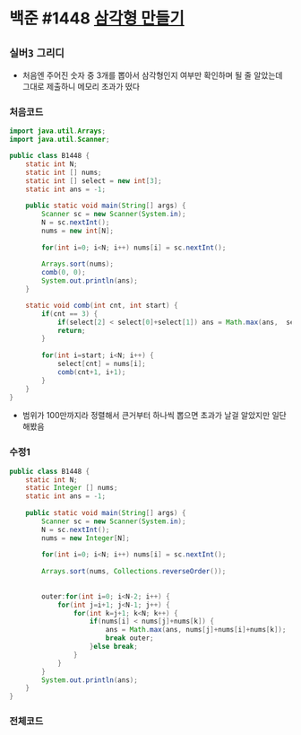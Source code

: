 # 백준 #1448 [삼각형 만들기](https://www.acmicpc.net/problem/1448)
`실버3` `그리디` 
---
- 처음엔 주어진 숫자 중 3개를 뽑아서 삼각형인지 여부만 확인하며 될 줄 알았는데 그대로 제출하니 메모리 초과가 떴다

### 처음코드
```java
import java.util.Arrays;
import java.util.Scanner;

public class B1448 {
	static int N;
	static int [] nums;
	static int [] select = new int[3];
	static int ans = -1;
	
	public static void main(String[] args) {
		Scanner sc = new Scanner(System.in);
		N = sc.nextInt();
		nums = new int[N];
		
		for(int i=0; i<N; i++) nums[i] = sc.nextInt();
		
		Arrays.sort(nums);
		comb(0, 0);
		System.out.println(ans);
	}

	static void comb(int cnt, int start) {
		if(cnt == 3) {
			if(select[2] < select[0]+select[1]) ans = Math.max(ans,  select[0]+select[1]+select[2]);
			return;
		}
		
		for(int i=start; i<N; i++) {
			select[cnt] = nums[i];
			comb(cnt+1, i+1);
		}
	}
}

```
- 범위가 100만까지라 정렬해서 큰거부터 하나씩 뽑으면 초과가 날걸 알았지만 일단 해봤음
### 수정1
```java
public class B1448 {
	static int N;
	static Integer [] nums;
	static int ans = -1;
	
	public static void main(String[] args) {
		Scanner sc = new Scanner(System.in);
		N = sc.nextInt();
		nums = new Integer[N];
		
		for(int i=0; i<N; i++) nums[i] = sc.nextInt();
		
		Arrays.sort(nums, Collections.reverseOrder());
		
		
		outer:for(int i=0; i<N-2; i++) {
			for(int j=i+1; j<N-1; j++) {
				for(int k=j+1; k<N; k++) {
					if(nums[i] < nums[j]+nums[k]) {
						ans = Math.max(ans, nums[j]+nums[i]+nums[k]);
						break outer;
					}else break;
				}
			}
		}
		System.out.println(ans);
	}
}
```
### 전체코드
```java

```
